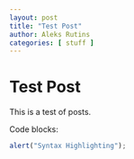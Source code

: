 ```yaml
---
layout: post
title: "Test Post"
author: Aleks Rutins
categories: [ stuff ]
---
```


# Test Post
This is a test of posts.

Code blocks:
```js
alert("Syntax Highlighting");
```